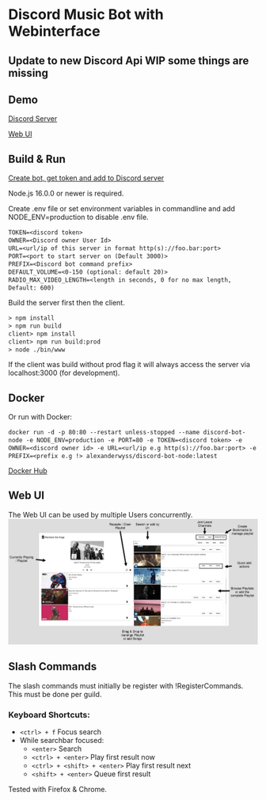 # Discord Music Bot with Webinterface

## Update to new Discord Api WIP some things are missing

## Demo
[Discord Server](https://discord.gg/7v9jSsukYw)

[Web UI](https://discord-demo.wyss.tech/player/790550663280459786)

## Build & Run

[Create bot, get token and add to Discord server](https://github.com/AlexanderWyss/discord-bot-node/blob/master/DiscordBotREADME.md)

Node.js 16.0.0 or newer is required.

Create .env file or set environment variables in commandline and add NODE_ENV=production to disable .env file.
```
TOKEN=<discord token>
OWNER=<Discord owner User Id>
URL=<url/ip of this server in format http(s)://foo.bar:port>
PORT=<port to start server on (Default 3000)>
PREFIX=<Discord bot command prefix>
DEFAULT_VOLUME=<0-150 (optional: default 20)>
RADIO_MAX_VIDEO_LENGTH=<length in seconds, 0 for no max length, Default: 600)
```

Build the server first then the client.
```
> npm install
> npm run build
client> npm install
client> npm run build:prod
> node ./bin/www
```

If the client was build without prod flag it will always access the server via localhost:3000 (for development).

## Docker
Or run with Docker:
```
docker run -d -p 80:80 --restart unless-stopped --name discord-bot-node -e NODE_ENV=production -e PORT=80 -e TOKEN=<discord token> -e OWNER=<discord owner id> -e URL=<url/ip e.g http(s)://foo.bar:port> -e PREFIX=<prefix e.g !> alexanderwyss/discord-bot-node:latest
```
[Docker Hub](https://hub.docker.com/r/alexanderwyss/discord-bot-node)

## Web UI
The Web UI can be used by multiple Users concurrently.
![Web UI](https://raw.githubusercontent.com/AlexanderWyss/README-assets/master/discord-bot-node-web-ui.png)


## Slash Commands
The slash commands must initially be register with !RegisterCommands.
This must be done per guild.

### Keyboard Shortcuts:
* `<ctrl> + f` Focus search
* While searchbar focused:
    * `<enter>` Search
    * `<ctrl> + <enter>` Play first result now
    * `<ctrl> + <shift> + <enter>` Play first result next
    * `<shift> + <enter>` Queue first result

Tested with Firefox & Chrome.
